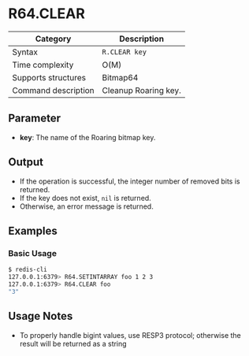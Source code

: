 # R64.CLEAR

| Category            | Description          |
| ------------------- | -------------------- |
| Syntax              | `R.CLEAR key`        |
| Time complexity     | O(M)                 |
| Supports structures | Bitmap64             |
| Command description | Cleanup Roaring key. |

## Parameter

- **key**: The name of the Roaring bitmap key.

## Output

- If the operation is successful, the integer number of removed bits is returned.
- If the key does not exist, `nil` is returned.
- Otherwise, an error message is returned.

## Examples

### Basic Usage

```bash
$ redis-cli
127.0.0.1:6379> R64.SETINTARRAY foo 1 2 3
127.0.0.1:6379> R64.CLEAR foo
"3"
```

## Usage Notes

- To properly handle bigint values, use RESP3 protocol; otherwise the result will be returned as a string
